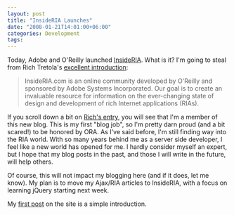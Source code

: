 ```yaml
---
layout: post
title: "InsideRIA Launches"
date: "2008-01-21T14:01:00+06:00"
categories: Development 
tags: 
---
```


Today, Adobe and O'Reilly launched <a href="http://www.insideria.com/">InsideRIA</a>. What is it? I'm going to steal from Rich Tretola's <a href="http://blog.everythingflex.com/2008/01/21/introducing-insideria/">excellent introduction</a>:

<blockquote>
<p>
InsideRIA.com is an online community developed by O'Reilly and sponsored by Adobe Systems Incorporated. Our goal is to create an invaluable resource for information on the ever-changing state of design and development of rich Internet applications (RIAs).
</p>
</blockquote>

If you scroll down a bit on <a href="http://blog.everythingflex.com/2008/01/21/introducing-insideria/">Rich's entry</a>, you will see that I'm a member of this new blog. This is my first "blog job", so I'm pretty darn proud (and a bit scared!) to be honored by ORA. As I've said before, I'm still finding way into the RIA world. With so many years behind me as a server side developer, I feel like a new world has opened for me. I hardly consider myself an expert, but I hope that my blog posts in the past, and those I will write in the future, will help others.

Of course, this will not impact my blogging here (and if it does, let me know). My plan is to move my Ajax/RIA articles to InsideRIA, with a focus on learning jQuery starting next week.

My <a href="http://www.insideria.com/2008/01/introduction.html">first post</a> on the site is a simple introduction.